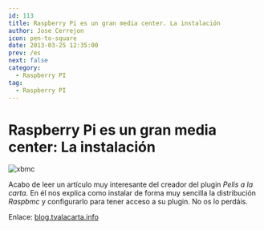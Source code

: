 ```yaml
---
id: 113
title: Raspberry Pi es un gran media center. La instalación
author: Jose Cerrejon
icon: pen-to-square
date: 2013-03-25 12:35:00
prev: /es
next: false
category:
  - Raspberry PI
tag:
  - Raspberry PI
---
```


# Raspberry Pi es un gran media center: La instalación

![xbmc](/images/raspxbmc.jpg)

Acabo de leer un artículo muy interesante del creador del plugin *Pelis a la carta*. En él nos explica como instalar de forma muy sencilla la distribución *Raspbmc* y configurarlo para tener acceso a su plugin. No os lo perdáis.

Enlace: [blog.tvalacarta.info](http://blog.tvalacarta.info/2013/03/08/raspberry-pi-es-un-gran-media-center-la-instalacion/#more-7005)